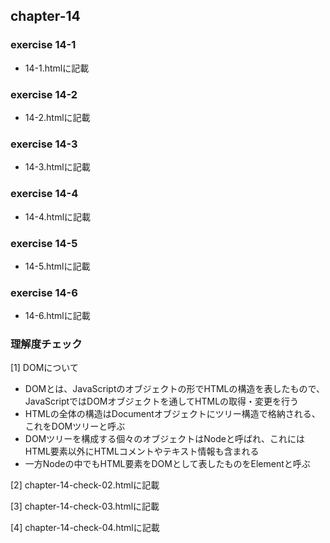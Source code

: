 ## chapter-14

### exercise 14-1

- 14-1.htmlに記載

### exercise 14-2

- 14-2.htmlに記載

### exercise 14-3

- 14-3.htmlに記載

### exercise 14-4

- 14-4.htmlに記載

### exercise 14-5

- 14-5.htmlに記載

### exercise 14-6

- 14-6.htmlに記載

### 理解度チェック

[1] DOMについて

- DOMとは、JavaScriptのオブジェクトの形でHTMLの構造を表したもので、JavaScriptではDOMオブジェクトを通してHTMLの取得・変更を行う
- HTMLの全体の構造はDocumentオブジェクトにツリー構造で格納される、これをDOMツリーと呼ぶ
- DOMツリーを構成する個々のオブジェクトはNodeと呼ばれ、これにはHTML要素以外にHTMLコメントやテキスト情報も含まれる
- 一方Nodeの中でもHTML要素をDOMとして表したものをElementと呼ぶ

[2] chapter-14-check-02.htmlに記載

[3] chapter-14-check-03.htmlに記載

[4] chapter-14-check-04.htmlに記載
